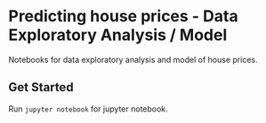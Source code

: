 # Predicting house prices - Data Exploratory Analysis / Model
Notebooks for data exploratory analysis and model of house prices.

## Get Started
Run ```jupyter notebook``` for jupyter notebook.   
